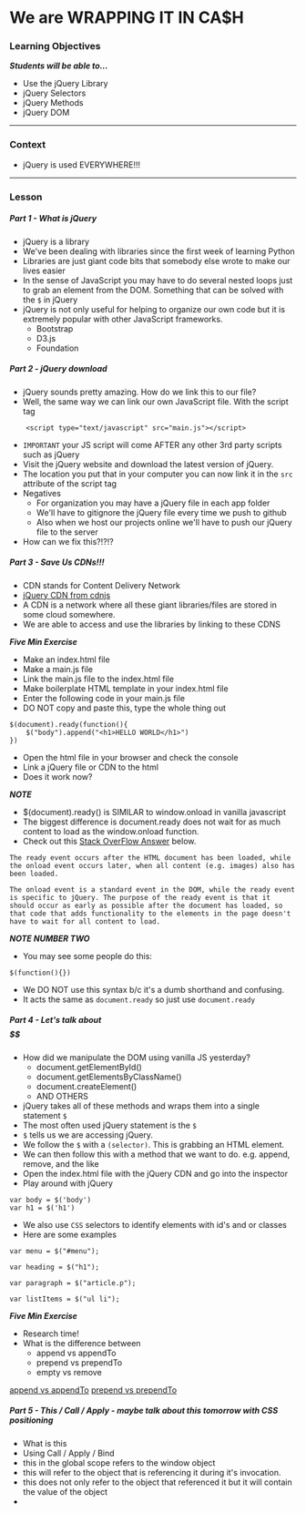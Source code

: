 # We are WRAPPING IT IN CA$H

### Learning Objectives
***Students will be able to...***

* Use the jQuery Library
* jQuery Selectors
* jQuery Methods
* jQuery DOM

---

### Context

* jQuery is used EVERYWHERE!!!

---

### Lesson

##### Part 1 - What is jQuery

* jQuery is a library
* We've been dealing with libraries since the first week of learning Python
* Libraries are just giant code bits that somebody else wrote to make our lives easier
* In the sense of JavaScript you may have to do several nested loops just to grab an element from the DOM. Something that can be solved with the `$` in jQuery
* jQuery is not only useful for helping to organize our own code but it is extremely popular with other JavaScript frameworks.
	* Bootstrap
	* D3.js
	* Foundation

##### Part 2 - jQuery download

* jQuery sounds pretty amazing. How do we link this to our file? 
* Well, the same way we can link our own JavaScript file. With the script tag

```
	<script type="text/javascript" src="main.js"></script>
```
* `IMPORTANT` your JS script will come AFTER any other 3rd party scripts such as jQuery
* Visit the jQuery website and download the latest version of jQuery.
* The location you put that in your computer you can now link it in the `src` attribute of the script tag
* Negatives
	* For organization you may have a jQuery file in each app folder
	* We'll have to gitignore the jQuery file every time we push to github
	* Also when we host our projects online we'll have to push our jQuery file to the server
* How can we fix this?!?!? 

##### Part 3 - Save Us CDNs!!!

* CDN stands for Content Delivery Network
* [jQuery CDN from cdnjs](https://cdnjs.com/libraries/jquery/)
* A CDN is a network where all these giant libraries/files are stored in some cloud somewhere. 
* We are able to access and use the libraries by linking to these CDNS

***Five Min Exercise***

* Make an index.html file
* Make a main.js file
* Link the main.js file to the index.html file
* Make boilerplate HTML template in your index.html file
* Enter the following code in your main.js file
* DO NOT copy and paste this, type the whole thing out

```
$(document).ready(function(){
	$("body").append("<h1>HELLO WORLD</h1>")
})
```
* Open the html file in your browser and check the console
* Link a jQuery file or CDN to the html
* Does it work now?

***NOTE***

* $(document).ready() is SIMILAR to window.onload in vanilla javascript
* The biggest difference is document.ready does not wait for as much content to load as the window.onload function.
* Check out this [Stack OverFlow Answer](http://stackoverflow.com/questions/3698200/window-onload-vs-document-ready) below.

```
The ready event occurs after the HTML document has been loaded, while the onload event occurs later, when all content (e.g. images) also has been loaded.

The onload event is a standard event in the DOM, while the ready event is specific to jQuery. The purpose of the ready event is that it should occur as early as possible after the document has loaded, so that code that adds functionality to the elements in the page doesn't have to wait for all content to load.
```

***NOTE NUMBER TWO***

* You may see some people do this:

```
$(function(){})
```
* We DO NOT use this syntax b/c it's a dumb shorthand and confusing. 
* It acts the same as `document.ready` so just use `document.ready`

##### Part 4 - Let's talk about $$$$$$

* How did we manipulate the DOM using vanilla JS yesterday?
	* document.getElementById()
	* document.getElementsByClassName()
	* document.createElement()
	* AND OTHERS
* jQuery takes all of these methods and wraps them into a single statement `$`
* The most often used jQuery statement is the `$`
* `$` tells us we are accessing jQuery. 
* We follow the `$` with a `(selector)`. This is grabbing an HTML element. 
* We can then follow this with a method that we want to do. e.g. append, remove, and the like
* Open the index.html file with the jQuery CDN and go into the inspector
* Play around with jQuery

```
var body = $('body')
var h1 = $('h1') 
```
* We also use `CSS` selectors to identify elements with id's and or classes
* Here are some examples

```
var menu = $("#menu");

var heading = $("h1");

var paragraph = $("article.p");

var listItems = $("ul li");
```

***Five Min Exercise***

* Research time!
* What is the difference between
	* append vs appendTo
	* prepend vs prependTo
	* empty vs remove

[append vs appendTo](https://www.codecademy.com/forum_questions/50031633dd2be800020302b5)
[prepend vs prependTo](http://stackoverflow.com/questions/19433061/difference-between-prepend-and-prependto)

##### Part 5 - This / Call / Apply - maybe talk about this tomorrow with CSS positioning

* What is this
* Using Call / Apply / Bind
* this in the global scope refers to the window object
* this will refer to the object that is referencing it during it's invocation. 
* this does not only refer to the object that referenced it but it will contain the value of the object
* 
























